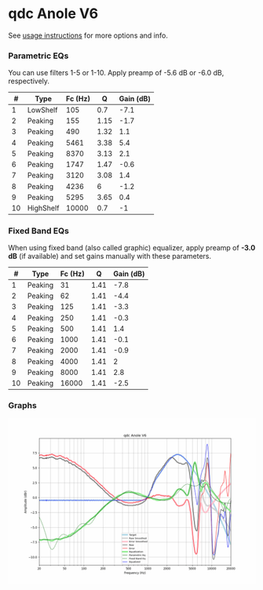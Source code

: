 # qdc Anole V6
See [usage instructions](https://github.com/jaakkopasanen/AutoEq#usage) for more options and info.

### Parametric EQs
You can use filters 1-5 or 1-10. Apply preamp of -5.6 dB or -6.0 dB, respectively.

|   # | Type      |   Fc (Hz) |    Q |   Gain (dB) |
|-----|-----------|-----------|------|-------------|
|   1 | LowShelf  |       105 | 0.7  |        -7.1 |
|   2 | Peaking   |       155 | 1.15 |        -1.7 |
|   3 | Peaking   |       490 | 1.32 |         1.1 |
|   4 | Peaking   |      5461 | 3.38 |         5.4 |
|   5 | Peaking   |      8370 | 3.13 |         2.1 |
|   6 | Peaking   |      1747 | 1.47 |        -0.6 |
|   7 | Peaking   |      3120 | 3.08 |         1.4 |
|   8 | Peaking   |      4236 | 6    |        -1.2 |
|   9 | Peaking   |      5295 | 3.65 |         0.4 |
|  10 | HighShelf |     10000 | 0.7  |        -1   |

### Fixed Band EQs
When using fixed band (also called graphic) equalizer, apply preamp of **-3.0 dB** (if available) and set gains manually with these parameters.

|   # | Type    |   Fc (Hz) |    Q |   Gain (dB) |
|-----|---------|-----------|------|-------------|
|   1 | Peaking |        31 | 1.41 |        -7.8 |
|   2 | Peaking |        62 | 1.41 |        -4.4 |
|   3 | Peaking |       125 | 1.41 |        -3.3 |
|   4 | Peaking |       250 | 1.41 |        -0.3 |
|   5 | Peaking |       500 | 1.41 |         1.4 |
|   6 | Peaking |      1000 | 1.41 |        -0.1 |
|   7 | Peaking |      2000 | 1.41 |        -0.9 |
|   8 | Peaking |      4000 | 1.41 |         2   |
|   9 | Peaking |      8000 | 1.41 |         2.8 |
|  10 | Peaking |     16000 | 1.41 |        -2.5 |

### Graphs
![](./qdc%20Anole%20V6.png)
